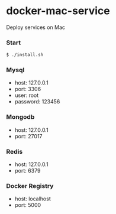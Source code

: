 # docker-mac-service
Deploy services on Mac

### Start

```bash
$ ./install.sh
```

### Mysql

- host: 127.0.0.1
- port: 3306
- user: root
- password: 123456

### Mongodb

- host: 127.0.0.1
- port: 27017

### Redis

- host: 127.0.0.1
- port: 6379

### Docker Registry

- host: localhost
- port: 5000
